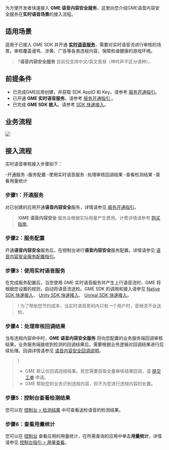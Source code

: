 为方便开发者快速接入 **GME 语音内容安全服务**，这里向您介绍GME语音内容安全服务在**实时语音场景**的接入流程。

## 适用场景

适用于已接入 GME SDK 并开通 **[实时语音服务](https://cloud.tencent.com/document/product/607/10835)**，需要对实时语音流进行审核的场景。审核覆盖谩骂、涉黄、广告等各类违规内容，保障和谐健康的游戏环境。

>?**语音内容安全服务** 目前仅支持中文/英文音频（呻吟声不区分语种）。

## 前提条件 

- 已完成GME应用创建，并获取 SDK AppID 和 Key。请参考 [服务开通指引]( https://cloud.tencent.com/document/product/607/10782)。
- 已开通 **GME 实时语音服务**。请参考 [服务开通指引 ](https://cloud.tencent.com/document/product/607/10782)。
- 已完成 **GME SDK 接入**。请参考 [SDK 快速接入](https://cloud.tencent.com/document/product/607/56374)。

## 业务流程

![](https://qcloudimg.tencent-cloud.cn/raw/d877aace6128235aacc3f682da8879a1.png)

## 接入流程

实时语音审核接入步骤如下：

<dx-steps>
-<dx-tag-link link="#enable" tag="控制台">开通服务</dx-tag-link>
-<dx-tag-link link="#config" tag="控制台">服务配置</dx-tag-link>
-<dx-tag-link link="#access" tag="业务侧">使用实时语音服务</dx-tag-link>
-<dx-tag-link link="#callback" tag="业务侧">处理审核回调结果</dx-tag-link> 
-<dx-tag-link link="#result" tag="控制台">查看检测结果 </dx-tag-link>
-<dx-tag-link link="#usage" tag="控制台">查看用量统计</dx-tag-link>
</dx-steps>

### 步骤1：开通服务 [](id:enable)

对已创建的应用开通**语音内容安全**服务，详情请参见 [服务开通指引](https://cloud.tencent.com/document/product/607/10782##.E8.AE.BE.E7.BD.AE.E6.9C.8D.E5.8A.A1)。

> !**GME 语音内容安全** 服务会根据实际用量产生费用。计费详情请参考 [购买指南](https://cloud.tencent.com/document/product/607/17808#.E8.AF.AD.E9.9F.B3.E5.86.85.E5.AE.B9.E5.AE.89.E5.85.A8.E6.9C.8D.E5.8A.A1)。

### 步骤2：服务配置 [](id:config)

开通**语音内容安全**服务后，在控制台进行**语音内容安全**服务配置。详情请参见 [语音内容安全服务配置指引](https://cloud.tencent.com/document/product/607/38319)。

### 步骤3：使用实时语音服务 [](id:access)

在完成服务配置后，当您使用 GME 实时语音服务并产生上行语音流时，GME 将根据您设置的规则，自动将语音流送检。GME SDK 的调用和接入请参见 [Native SDK 快速接入](https://cloud.tencent.com/document/product/607/56374)、 [Unity SDK 快速接入](https://cloud.tencent.com/document/product/607/18248)、 [Unreal SDK 快速接入](https://cloud.tencent.com/document/product/607/18267)。

> ! 为了帮助您节约成本，当实时语音房间内只有一个用户时，音频流不会送检。

### 步骤4：处理审核回调结果 [](id:callback)

当有违规内容命中时，**GME 语音内容安全服务** 将向您配置的业务服务端回调审核结果。业务服务端接收到检测的回调结果后，需要根据业务逻辑对回调结果进行后续处理。回调详情请参见 [语音内容安全回调说明](https://cloud.tencent.com/document/product/607/64861#auditResult)。

>! 
>- GME 默认仅回调违规结果。若您需要获取全量审核结果回调，请 [提交工单](https://console.cloud.tencent.com/workorder/category?level1_id=438&level2_id=445&source=0&data_title=%E6%B8%B8%E6%88%8F%E5%A4%9A%E5%AA%92%E4%BD%93%E5%BC%95%E6%93%8EGME&step=1) 申请。
>- GME 帮助您的业务识别违规内容，但不为您进行违规内容的处置。

### 步骤5：控制台查看检测结果 [](id:result)

您可以在 [控制台 > 检测结果](https://console.cloud.tencent.com/gamegme/result) 中可查看送检语音的检测结果。

### 步骤6：查看用量统计 [](id:usage)

您可以在 [控制台](https://console.cloud.tencent.com/gamegme) 查看应用的用量统计，在所需查询的应用中单击**用量统计**。详情请参见 [控制台指引 > 用量查看](https://cloud.tencent.com/document/product/607/17448##.E8.AF.AD.E9.9F.B3.E8.BF.87.E6.BB.A4.E6.9C.8D.E5.8A.A1)。
